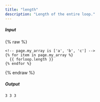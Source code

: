 ```yaml
---
title: "length"
description: "Length of the entire loop."
---
```

##### Input

{% raw %}
~~~liquid
<!-- page.my_array is ['a', 'b', 'c'] -->
{% for item in page.my_array %}
  {{ forloop.length }}
{% endfor %}
~~~
{% endraw %}

##### Output

~~~html
3 3 3
~~~
